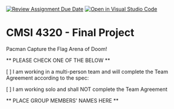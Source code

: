 [![Review Assignment Due Date](https://classroom.github.com/assets/deadline-readme-button-24ddc0f5d75046c5622901739e7c5dd533143b0c8e959d652212380cedb1ea36.svg)](https://classroom.github.com/a/bgaLpGKD)
[![Open in Visual Studio Code](https://classroom.github.com/assets/open-in-vscode-718a45dd9cf7e7f842a935f5ebbe5719a5e09af4491e668f4dbf3b35d5cca122.svg)](https://classroom.github.com/online_ide?assignment_repo_id=13885653&assignment_repo_type=AssignmentRepo)
# CMSI 4320 - Final Project
Pacman Capture the Flag Arena of Doom!

** PLEASE CHECK ONE OF THE BELOW **

[ ] I am working in a multi-person team and will complete the Team Agreement according to the spec:

[ ] I am working solo and shall NOT complete the Team Agreement

** PLACE GROUP MEMBERS' NAMES HERE **